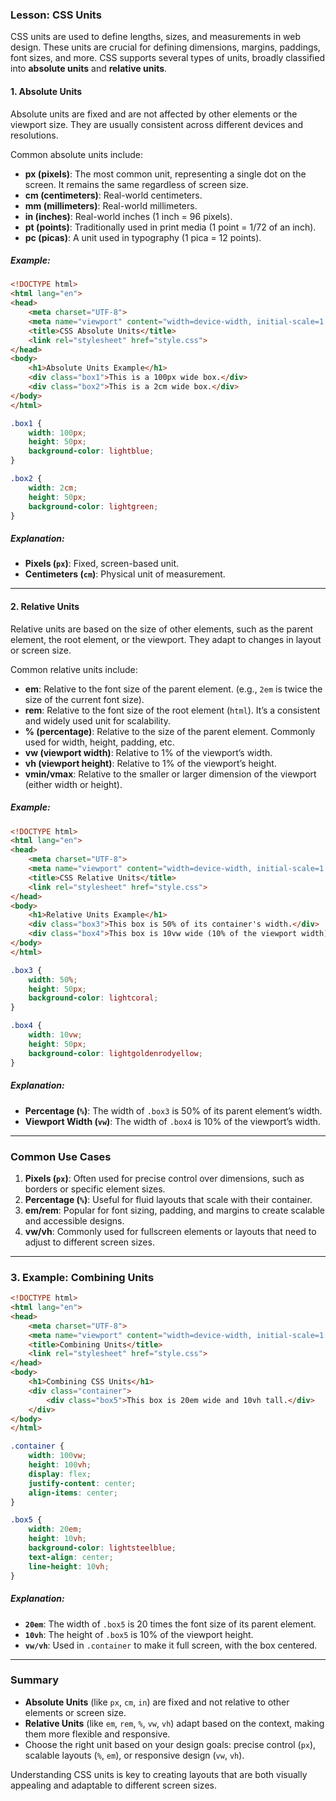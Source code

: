 ### Lesson: CSS Units

CSS units are used to define lengths, sizes, and measurements in web design. These units are crucial for defining dimensions, margins, paddings, font sizes, and more. CSS supports several types of units, broadly classified into **absolute units** and **relative units**.

#### **1. Absolute Units**
Absolute units are fixed and are not affected by other elements or the viewport size. They are usually consistent across different devices and resolutions.

Common absolute units include:

- **px (pixels)**: The most common unit, representing a single dot on the screen. It remains the same regardless of screen size.
- **cm (centimeters)**: Real-world centimeters.
- **mm (millimeters)**: Real-world millimeters.
- **in (inches)**: Real-world inches (1 inch = 96 pixels).
- **pt (points)**: Traditionally used in print media (1 point = 1/72 of an inch).
- **pc (picas)**: A unit used in typography (1 pica = 12 points).

##### **Example:**

```html
<!DOCTYPE html>
<html lang="en">
<head>
    <meta charset="UTF-8">
    <meta name="viewport" content="width=device-width, initial-scale=1.0">
    <title>CSS Absolute Units</title>
    <link rel="stylesheet" href="style.css">
</head>
<body>
    <h1>Absolute Units Example</h1>
    <div class="box1">This is a 100px wide box.</div>
    <div class="box2">This is a 2cm wide box.</div>
</body>
</html>
```

```css
.box1 {
    width: 100px;
    height: 50px;
    background-color: lightblue;
}

.box2 {
    width: 2cm;
    height: 50px;
    background-color: lightgreen;
}
```

##### **Explanation:**
- **Pixels (`px`)**: Fixed, screen-based unit.
- **Centimeters (`cm`)**: Physical unit of measurement.

---

#### **2. Relative Units**
Relative units are based on the size of other elements, such as the parent element, the root element, or the viewport. They adapt to changes in layout or screen size.

Common relative units include:

- **em**: Relative to the font size of the parent element. (e.g., `2em` is twice the size of the current font size).
- **rem**: Relative to the font size of the root element (`html`). It’s a consistent and widely used unit for scalability.
- **% (percentage)**: Relative to the size of the parent element. Commonly used for width, height, padding, etc.
- **vw (viewport width)**: Relative to 1% of the viewport’s width.
- **vh (viewport height)**: Relative to 1% of the viewport’s height.
- **vmin/vmax**: Relative to the smaller or larger dimension of the viewport (either width or height).

##### **Example:**

```html
<!DOCTYPE html>
<html lang="en">
<head>
    <meta charset="UTF-8">
    <meta name="viewport" content="width=device-width, initial-scale=1.0">
    <title>CSS Relative Units</title>
    <link rel="stylesheet" href="style.css">
</head>
<body>
    <h1>Relative Units Example</h1>
    <div class="box3">This box is 50% of its container's width.</div>
    <div class="box4">This box is 10vw wide (10% of the viewport width).</div>
</body>
</html>
```

```css
.box3 {
    width: 50%;
    height: 50px;
    background-color: lightcoral;
}

.box4 {
    width: 10vw;
    height: 50px;
    background-color: lightgoldenrodyellow;
}
```

##### **Explanation:**
- **Percentage (`%`)**: The width of `.box3` is 50% of its parent element’s width.
- **Viewport Width (`vw`)**: The width of `.box4` is 10% of the viewport’s width.

---

### **Common Use Cases**

1. **Pixels (`px`)**: Often used for precise control over dimensions, such as borders or specific element sizes.
2. **Percentage (`%`)**: Useful for fluid layouts that scale with their container.
3. **em/rem**: Popular for font sizing, padding, and margins to create scalable and accessible designs.
4. **vw/vh**: Commonly used for fullscreen elements or layouts that need to adjust to different screen sizes.

---

### **3. Example: Combining Units**

```html
<!DOCTYPE html>
<html lang="en">
<head>
    <meta charset="UTF-8">
    <meta name="viewport" content="width=device-width, initial-scale=1.0">
    <title>Combining Units</title>
    <link rel="stylesheet" href="style.css">
</head>
<body>
    <h1>Combining CSS Units</h1>
    <div class="container">
        <div class="box5">This box is 20em wide and 10vh tall.</div>
    </div>
</body>
</html>
```

```css
.container {
    width: 100vw;
    height: 100vh;
    display: flex;
    justify-content: center;
    align-items: center;
}

.box5 {
    width: 20em;
    height: 10vh;
    background-color: lightsteelblue;
    text-align: center;
    line-height: 10vh;
}
```

##### **Explanation:**
- **`20em`**: The width of `.box5` is 20 times the font size of its parent element.
- **`10vh`**: The height of `.box5` is 10% of the viewport height.
- **`vw/vh`**: Used in `.container` to make it full screen, with the box centered.

---

### **Summary**

- **Absolute Units** (like `px`, `cm`, `in`) are fixed and not relative to other elements or screen size.
- **Relative Units** (like `em`, `rem`, `%`, `vw`, `vh`) adapt based on the context, making them more flexible and responsive.
- Choose the right unit based on your design goals: precise control (`px`), scalable layouts (`%`, `em`), or responsive design (`vw`, `vh`).

Understanding CSS units is key to creating layouts that are both visually appealing and adaptable to different screen sizes.